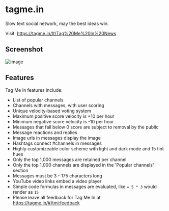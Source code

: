 # tagme.in

Slow text social network, may the best ideas win.

Visit: https://tagme.in/#/Tag%20Me%20In%20News

## Screenshot

![image](https://github.com/user-attachments/assets/2911c35b-318f-4995-9c36-b9e487b663ea)

## Features

Tag Me In features include:

- List of popular channels
- Channels with messages, with user scoring
- Unique velocity-based voting system
- Maximum positive score velocity is +10 per hour
- Minimum negative score velocity is -10 per hour
- Messages that fall below 0 score are subject to removal by the public
- Message reactions and replies
- Image urls in messages display the image
- Hashtags connect #channels in messages
- Highly customizeable color scheme with light and dark mode and 15 tint hues
- Only the top 1,000 messages are retained per channel
- Only the top 1,000 channels are displayed in the 'Popular channels' section
- Messages must be 3 - 175 characters long
- YouTube video links embed a video player
- Simple code formulas in messages are evaluated, like `= 5 * 3` would render as `15`
- Please leave all feedback for Tag Me In at https://tagme.in/#/tmi:feedback
